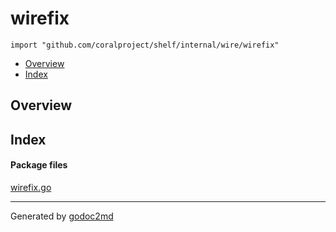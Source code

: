 

# wirefix
`import "github.com/coralproject/shelf/internal/wire/wirefix"`

* [Overview](#pkg-overview)
* [Index](#pkg-index)

## <a name="pkg-overview">Overview</a>



## <a name="pkg-index">Index</a>


#### <a name="pkg-files">Package files</a>
[wirefix.go](/src/github.com/coralproject/shelf/internal/wire/wirefix/wirefix.go) 










- - -
Generated by [godoc2md](http://godoc.org/github.com/davecheney/godoc2md)
